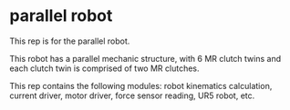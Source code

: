 # parallel robot

This rep is for the parallel robot.

This robot has a parallel mechanic structure, with 6 MR clutch twins and each clutch twin is comprised of two MR clutches.

This rep contains the following modules: robot kinematics calculation, current driver, motor driver, force sensor reading, UR5 robot, etc.

